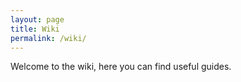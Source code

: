 ```yaml
---
layout: page
title: Wiki
permalink: /wiki/
---
```


Welcome to the wiki, here you can find useful guides.
